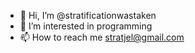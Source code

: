 - 👋 Hi, I’m @stratificationwastaken
- 👀 I’m interested in programming
- 📫 How to reach me stratjel@gmail.com
